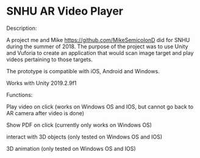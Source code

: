 # SNHU AR Video Player
Description:

A project me and Mike https://github.com/MikeSemicolonD did for SNHU during the summer of 2018. The purpose of the project was to use Unity and Vuforia to create an application that would scan image target and play videos pertaining to those targets.

The prototype is compatible with iOS, Android and Windows.

Works with Unity 2019.2.9f1

Functions:

Play video on click (works on Windows OS and IOS, but cannot go back to AR camera after video is done)

Show PDF on click (currently only works on Windows OS)

interact with 3D objects (only tested on Windows OS and IOS)

3D animation (only tested on Windows OS and IOS)

